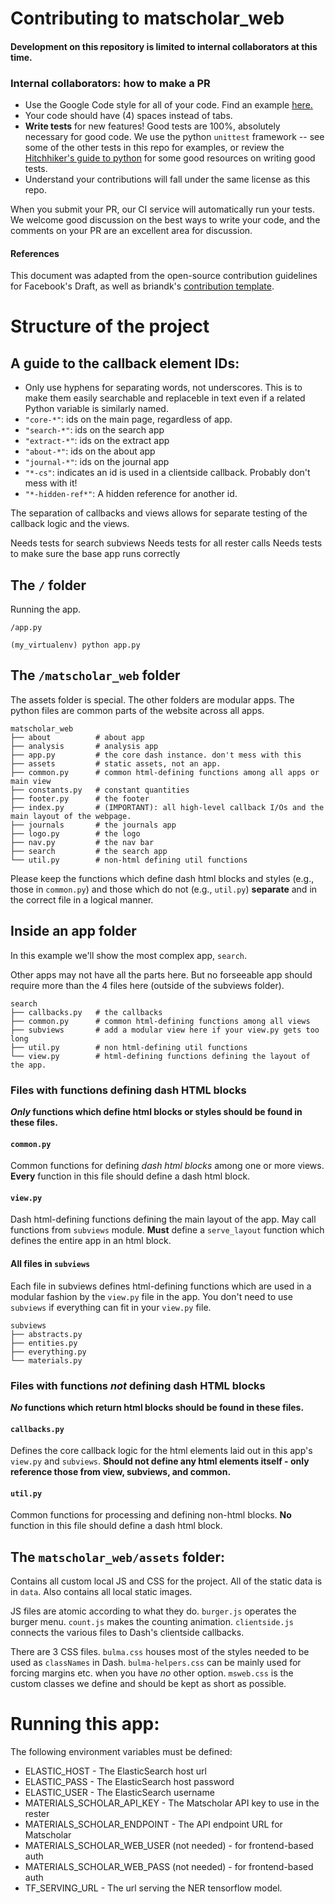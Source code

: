 # Contributing to matscholar_web

#### Development on this repository is limited to internal collaborators at this time.

### Internal collaborators: how to make a PR

- Use the Google Code style for all of your code. Find an example [here.](https://sphinxcontrib-napoleon.readthedocs.io/en/latest/example_google.html)
- Your code should have (4) spaces instead of tabs.
- **Write tests** for new features! Good tests are 100%, absolutely necessary for good code. We use the python `unittest` framework -- see some of the other tests in this repo for examples, or review the [Hitchhiker's guide to python](https://docs.python-guide.org/writing/tests/) for some good resources on writing good tests.
- Understand your contributions will fall under the same license as this repo.

When you submit your PR, our CI service will automatically run your tests.
We welcome good discussion on the best ways to write your code, and the comments on your PR are an excellent area for discussion.

#### References
This document was adapted from the open-source contribution guidelines for Facebook's Draft, as well as briandk's [contribution template](https://gist.github.com/briandk/3d2e8b3ec8daf5a27a62).


# Structure of the project


## A guide to the callback element IDs:
    
- Only use hyphens for separating words, not underscores. This is to make them easily searchable and replaceble in text even if a related Python variable is similarly named.
- `"core-*"`: ids on the main page, regardless of app.
- `"search-*"`: ids on the search app
- `"extract-*"`: ids on the extract app
- `"about-*"`: ids on the about app
- `"journal-*"`: ids on the journal app
- `"*-cs"`: indicates an id is used in a clientside callback. Probably don't
    mess with it!
- `"*-hidden-ref*"`: A hidden reference for another id.


The separation of callbacks and views allows for separate testing of the callback logic and the views.

Needs tests for search subviews
Needs tests for all rester calls
Needs tests to make sure the base app runs correctly


## The `/` folder

Running the app.
```
/app.py
```
```
(my_virtualenv) python app.py
```

## The `/matscholar_web` folder
The assets folder is special. The other folders are modular apps. 
The python files are common parts of the website across all apps.
```
matscholar_web
├── about          # about app
├── analysis       # analysis app
├── app.py         # the core dash instance. don't mess with this
├── assets         # static assets, not an app.
├── common.py      # common html-defining functions among all apps or main view
├── constants.py   # constant quantities
├── footer.py      # the footer
├── index.py       # (IMPORTANT): all high-level callback I/Os and the main layout of the webpage.
├── journals       # the journals app
├── logo.py        # the logo
├── nav.py         # the nav bar
├── search         # the search app
└── util.py        # non-html defining util functions
```

Please keep the functions which define dash html blocks and styles 
(e.g., those in `common.py`) and those which do not 
(e.g., `util.py`) **separate** and in the correct file in a logical manner.


## Inside an app folder

In this example we'll show the most complex app, `search`.

Other apps may not have all the parts here. But no forseeable app should
require more than the 4 files here (outside of the subviews folder).

```
search
├── callbacks.py   # the callbacks
├── common.py      # common html-defining functions among all views
├── subviews       # add a modular view here if your view.py gets too long
├── util.py        # non html-defining util functions
└── view.py        # html-defining functions defining the layout of the app. 
```

### Files with functions defining dash HTML blocks
***Only* functions which define html blocks or styles should be found in these files.**

#### `common.py`
Common functions for defining *dash html blocks* among one or more views.
**Every** function in this file should define a dash html block.

#### `view.py`
Dash html-defining functions defining the main layout of the app. May 
call functions from `subviews` module. **Must** define a `serve_layout` 
function which defines the entire app in an html block.

#### All files in `subviews`
Each file in subviews defines html-defining functions which are used
in a modular fashion by the `view.py` file in the app. You don't need
to use `subviews` if everything can fit in your `view.py` file.
```
subviews
├── abstracts.py
├── entities.py
├── everything.py
└── materials.py
```

### Files with functions *not* defining dash HTML blocks
***No* functions which return html blocks should be found in these files.**

#### `callbacks.py`
Defines the core callback logic for the html elements laid out in this
app's `view.py` and `subviews`. **Should not define any html elements
itself - only reference those from view, subviews, and common.**

#### `util.py`
Common functions for processing and defining non-html blocks. **No**
function in this file should define a dash html block.

## The `matscholar_web/assets` folder:

Contains all custom local JS and CSS for the project. All of the 
static data is in `data`. Also contains all local static images.

JS files are atomic according to what they
do. `burger.js` operates the burger menu. `count.js` makes the counting
animation. `clientside.js` connects the various files to Dash's clientside
callbacks. 

There are 3 CSS files. `bulma.css` houses most of the styles needed
to be used as `classNames` in Dash. `bulma-helpers.css` can be mainly
used for forcing margins etc. when you have *no* other option. 
`msweb.css` is the custom classes we define and should be kept as short
as possible.


# Running this app:
The following environment variables must be defined:

- ELASTIC_HOST - The ElasticSearch host url
- ELASTIC_PASS - The ElasticSearch host password
- ELASTIC_USER - The ElasticSearch username
- MATERIALS_SCHOLAR_API_KEY - The Matscholar API key to use in the rester
- MATERIALS_SCHOLAR_ENDPOINT - The API endpoint URL for Matscholar
- MATERIALS_SCHOLAR_WEB_USER (not needed) - for frontend-based auth
- MATERIALS_SCHOLAR_WEB_PASS (not needed) - for frontend-based auth
- TF_SERVING_URL - The url serving the NER tensorflow model.
